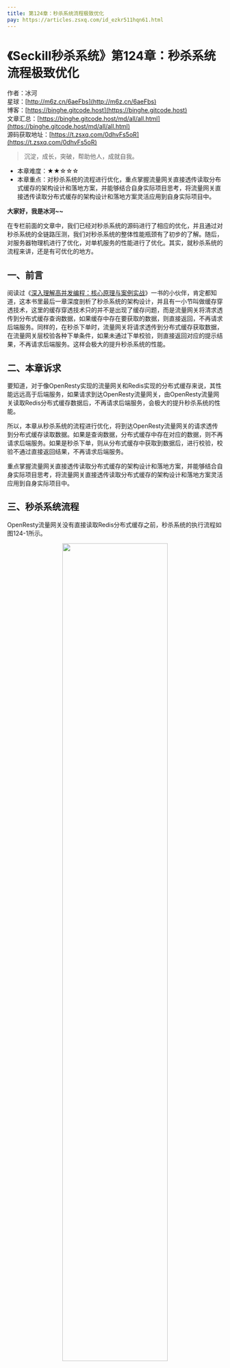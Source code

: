 ```yaml
---
title: 第124章：秒杀系统流程极致优化
pay: https://articles.zsxq.com/id_ezkr511hqn61.html
---
```


# 《Seckill秒杀系统》第124章：秒杀系统流程极致优化

作者：冰河
<br/>星球：[http://m6z.cn/6aeFbs](http://m6z.cn/6aeFbs)
<br/>博客：[https://binghe.gitcode.host](https://binghe.gitcode.host)
<br/>文章汇总：[https://binghe.gitcode.host/md/all/all.html](https://binghe.gitcode.host/md/all/all.html)
<br/>源码获取地址：[https://t.zsxq.com/0dhvFs5oR](https://t.zsxq.com/0dhvFs5oR)

> 沉淀，成长，突破，帮助他人，成就自我。

* 本章难度：★★☆☆☆
* 本章重点：对秒杀系统的流程进行优化，重点掌握流量网关直接透传读取分布式缓存的架构设计和落地方案，并能够结合自身实际项目思考，将流量网关直接透传读取分布式缓存的架构设计和落地方案灵活应用到自身实际项目中。

**大家好，我是冰河~~**

在专栏前面的文章中，我们已经对秒杀系统的源码进行了相应的优化，并且通过对秒杀系统的全链路压测，我们对秒杀系统的整体性能瓶颈有了初步的了解。随后，对服务器物理机进行了优化，对单机服务的性能进行了优化。其实，就秒杀系统的流程来讲，还是有可优化的地方。

## 一、前言

阅读过《[深入理解高并发编程：核心原理与案例实战](https://binghe.gitcode.host/md/knowledge/book/2022-06-17-%E6%B7%B1%E5%85%A5%E7%90%86%E8%A7%A3%E9%AB%98%E5%B9%B6%E5%8F%91%E7%BC%96%E7%A8%8B.html)》一书的小伙伴，肯定都知道，这本书里最后一章深度剖析了秒杀系统的架构设计，并且有一小节叫做缓存穿透技术，这里的缓存穿透技术只的并不是出现了缓存问题，而是流量网关将清求透传到分布式缓存查询数据，如果缓存中存在要获取的数据，则直接返回，不再请求后端服务。同样的，在秒杀下单时，流量网关将请求透传到分布式缓存获取数据，在流量网关层校验各种下单条件，如果未通过下单校验，则直接返回对应的提示结果，不再请求后端服务。这样会极大的提升秒杀系统的性能。

## 二、本章诉求

要知道，对于像OpenResty实现的流量网关和Redis实现的分布式缓存来说，其性能远远高于后端服务，如果请求到达OpenResty流量网关，由OpenResty流量网关读取Redis分布式缓存数据后，不再请求后端服务，会极大的提升秒杀系统的性能。

所以，本章从秒杀系统的流程进行优化，将到达OpenResty流量网关的请求透传到分布式缓存读取数据。如果是查询数据，分布式缓存中存在对应的数据，则不再请求后端服务。如果是秒杀下单，则从分布式缓存中获取到数据后，进行校验，校验不通过直接返回结果，不再请求后端服务。

重点掌握流量网关直接透传读取分布式缓存的架构设计和落地方案，并能够结合自身实际项目思考，将流量网关直接透传读取分布式缓存的架构设计和落地方案灵活应用到自身实际项目中。

## 三、秒杀系统流程

OpenResty流量网关没有直接读取Redis分布式缓存之前，秒杀系统的执行流程如图124-1所示。

<div align="center">
    <img src="https://binghe.gitcode.host/images/project/seckill/seckill-2023-10-04-001.png?raw=true" width="70%">
    <br/>
</div>

可以看到，OpenResty流量网关没有直接读取Redis分布式缓存之前，秒杀系统的总体执行流程是：客户端（H5、小程序、APP）—>DNS—>OpenResty流量网关—>系统网关—>Web服务—>基础服务—>数据存储。

OpenResty透传读取Redis数据时，秒杀系统的执行流程如图124-2所示。

## 查看完整文章

加入[冰河技术](http://m6z.cn/6aeFbs)知识星球，解锁完整技术文章与完整代码